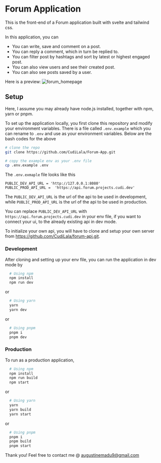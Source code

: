 # Forum Application

This is the front-end of a Forum application built with svelte and tailwind css.

In this application, you can 
- You can write, save and comment on a post.
- You can reply a comment, which in turn be replied to.
- You can filter post by hashtags and sort by latest or highest engaged post.
- You can also view users and see their created post.
- You can also see posts saved by a user.

Here is a preview:
![forum_homepage](https://github.com/CudiLala/Forum-App/assets/88282186/c73b9345-ef06-4831-88d0-74603bfcb0fc)

## Setup
Here, I assume you may already have node.js installed, together with npm, yarn or pnpm.

To set up the application locally, you first clone this repository and modify your environment variables.
There is a file called `.env.example` which you can rename to `.env` and use as your environment variables. 
Below are the bash codes for the above 

``` bash
# clone the repo
git clone https://github.com/CudiLala/Forum-App.git

# copy the example env as your .env file
cp .env.example .env
```

The `.env.exmaple` file looks like this

```env
PUBLIC_DEV_API_URL = 'http://127.0.0.1:8080'
PUBLIC_PROD_API_URL =  'https://api.forum.projects.cudi.dev'
```

The `PUBLIC_DEV_API_URL` is the url of the api to be used in development, while `PUBLIC_PROD_API_URL` is the url of the api to be used in production.

You can replace `PUBLIC_DEV_API_URL` with `https://api.forum.projects.cudi.dev` in your env file, if you want to connect your ui, to the already existing api in dev mode.

To initialize your own api, you will have to clone and setup your own server from https://github.com/CudiLala/forum-api.git.

### Development
After cloning and setting up your env file, you can run the application in dev mode by
```bash
  # Using npm
  npm install
  npm run dev
```
or 
```bash
  # Using yarn
  yarn
  yarn dev
```
or 
```bash
  # Using pnpm
  pnpm i
  pnpm dev
```

### Production
To run as a production application,

```bash
  # Using npm
  npm install
  npm run build
  npm start
```
or 
```bash
  # Using yarn
  yarn
  yarn build
  yarn start
```
or 
```bash
  # Using pnpm
  pnpm i
  pnpm build
  pnpm start
```

Thank you! Feel free to contact me @ augustinemadu9@gmail.com
